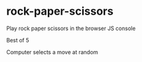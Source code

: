 # rock-paper-scissors
Play rock paper scissors in the browser JS console

Best of 5

Computer selects a move at random

